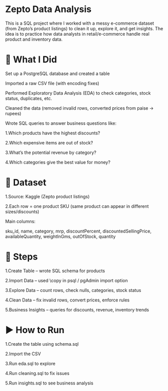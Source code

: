 ﻿# Zepto Data Analysis
This is a SQL project where I worked with a messy e-commerce dataset (from Zepto’s product listings) to clean it up, explore it, and get insights. The idea is to practice how data analysts in retail/e-commerce handle real product and inventory data.

 # 📌 What I Did
 
Set up a PostgreSQL database and created a table

Imported a raw CSV file (with encoding fixes)

Performed Exploratory Data Analysis (EDA) to check categories, stock status, duplicates, etc.

Cleaned the data (removed invalid rows, converted prices from paise → rupees)

Wrote SQL queries to answer business questions like:

1.Which products have the highest discounts?

2.Which expensive items are out of stock?

3.What’s the potential revenue by category?

4.Which categories give the best value for money?

 # 📁 Dataset
 
1.Source: Kaggle (Zepto product listings)

2.Each row = one product SKU (same product can appear in different sizes/discounts)

Main columns:

sku_id, name, category, mrp, discountPercent, discountedSellingPrice,
availableQuantity, weightInGms, outOfStock, quantity

# 🔧 Steps

1.Create Table – wrote SQL schema for products

2.Import Data – used \copy in psql / pgAdmin import option

3.Explore Data – count rows, check nulls, categories, stock status

4.Clean Data – fix invalid rows, convert prices, enforce rules

5.Business Insights – queries for discounts, revenue, inventory trends

# ▶️ How to Run

1.Create the table using schema.sql

2.Import the CSV

3.Run eda.sql to explore

4.Run cleaning.sql to fix issues

5.Run insights.sql to see business analysis


